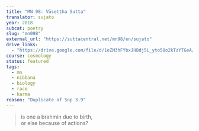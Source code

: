 ```yaml
---
title: "MN 98: Vāseṭṭha Sutta"
translator: sujato
year: 2018
subcat: poetry
slug: "mn098"
external_url: "https://suttacentral.net/mn98/en/sujato"
drive_links:
  - "https://drive.google.com/file/d/1eZM3hFYbxJHBdj5L_yto58o2kTzYTGeA/view?usp=drivesdk"
course: cosmology
status: featured
tags:
  - mn
  - nibbana
  - biology
  - race
  - karma
reason: "Duplicate of Snp 3.9"
---
```


> is one a brahmin due to birth,  
or else because of actions?

